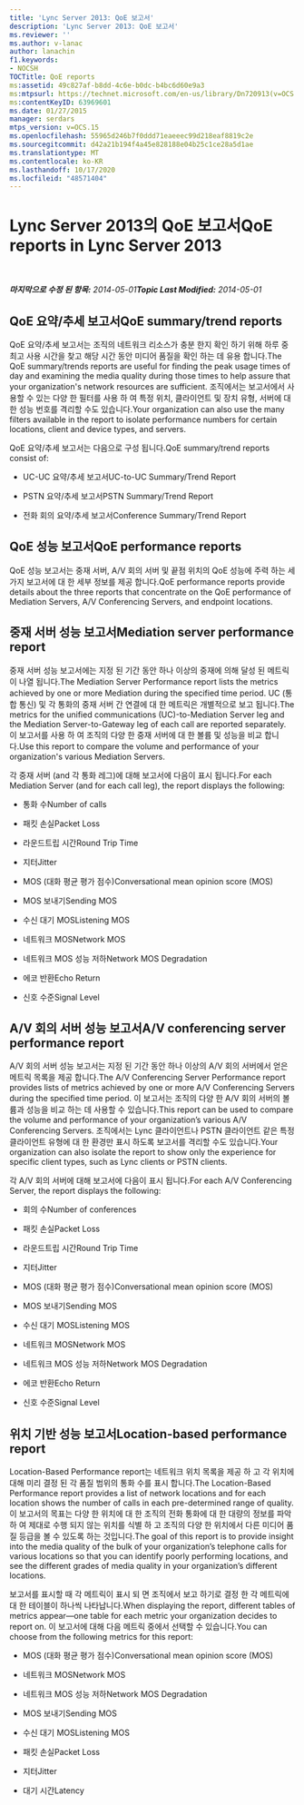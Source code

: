 ```yaml
---
title: 'Lync Server 2013: QoE 보고서'
description: 'Lync Server 2013: QoE 보고서'
ms.reviewer: ''
ms.author: v-lanac
author: lanachin
f1.keywords:
- NOCSH
TOCTitle: QoE reports
ms:assetid: 49c827af-b8dd-4c6e-b0dc-b4bc6d60e9a3
ms:mtpsurl: https://technet.microsoft.com/en-us/library/Dn720913(v=OCS.15)
ms:contentKeyID: 63969601
ms.date: 01/27/2015
manager: serdars
mtps_version: v=OCS.15
ms.openlocfilehash: 55965d246b7f0ddd71eaeeec99d218eaf8819c2e
ms.sourcegitcommit: d42a21b194f4a45e828188e04b25c1ce28a5d1ae
ms.translationtype: MT
ms.contentlocale: ko-KR
ms.lasthandoff: 10/17/2020
ms.locfileid: "48571404"
---
```

# <a name="qoe-reports-in-lync-server-2013"></a><span data-ttu-id="2c10f-103">Lync Server 2013의 QoE 보고서</span><span class="sxs-lookup"><span data-stu-id="2c10f-103">QoE reports in Lync Server 2013</span></span>

<div data-xmlns="http://www.w3.org/1999/xhtml">

<div class="topic" data-xmlns="http://www.w3.org/1999/xhtml" data-msxsl="urn:schemas-microsoft-com:xslt" data-cs="https://msdn.microsoft.com/">

<div data-asp="https://msdn2.microsoft.com/asp">



</div>

<div id="mainSection">

<div id="mainBody">

<span> </span>

<span data-ttu-id="2c10f-104">_**마지막으로 수정 된 항목:** 2014-05-01_</span><span class="sxs-lookup"><span data-stu-id="2c10f-104">_**Topic Last Modified:** 2014-05-01_</span></span>

<div>

## <a name="qoe-summarytrend-reports"></a><span data-ttu-id="2c10f-105">QoE 요약/추세 보고서</span><span class="sxs-lookup"><span data-stu-id="2c10f-105">QoE summary/trend reports</span></span>

<span data-ttu-id="2c10f-106">QoE 요약/추세 보고서는 조직의 네트워크 리소스가 충분 한지 확인 하기 위해 하루 중 최고 사용 시간을 찾고 해당 시간 동안 미디어 품질을 확인 하는 데 유용 합니다.</span><span class="sxs-lookup"><span data-stu-id="2c10f-106">The QoE summary/trends reports are useful for finding the peak usage times of day and examining the media quality during those times to help assure that your organization's network resources are sufficient.</span></span> <span data-ttu-id="2c10f-107">조직에서는 보고서에서 사용할 수 있는 다양 한 필터를 사용 하 여 특정 위치, 클라이언트 및 장치 유형, 서버에 대 한 성능 번호를 격리할 수도 있습니다.</span><span class="sxs-lookup"><span data-stu-id="2c10f-107">Your organization can also use the many filters available in the report to isolate performance numbers for certain locations, client and device types, and servers.</span></span>

<span data-ttu-id="2c10f-108">QoE 요약/추세 보고서는 다음으로 구성 됩니다.</span><span class="sxs-lookup"><span data-stu-id="2c10f-108">QoE summary/trend reports consist of:</span></span>

  - <span data-ttu-id="2c10f-109">UC-UC 요약/추세 보고서</span><span class="sxs-lookup"><span data-stu-id="2c10f-109">UC-to-UC Summary/Trend Report</span></span>

  - <span data-ttu-id="2c10f-110">PSTN 요약/추세 보고서</span><span class="sxs-lookup"><span data-stu-id="2c10f-110">PSTN Summary/Trend Report</span></span>

  - <span data-ttu-id="2c10f-111">전화 회의 요약/추세 보고서</span><span class="sxs-lookup"><span data-stu-id="2c10f-111">Conference Summary/Trend Report</span></span>

</div>

<div>

## <a name="qoe-performance-reports"></a><span data-ttu-id="2c10f-112">QoE 성능 보고서</span><span class="sxs-lookup"><span data-stu-id="2c10f-112">QoE performance reports</span></span>

<span data-ttu-id="2c10f-113">QoE 성능 보고서는 중재 서버, A/V 회의 서버 및 끝점 위치의 QoE 성능에 주력 하는 세 가지 보고서에 대 한 세부 정보를 제공 합니다.</span><span class="sxs-lookup"><span data-stu-id="2c10f-113">QoE performance reports provide details about the three reports that concentrate on the QoE performance of Mediation Servers, A/V Conferencing Servers, and endpoint locations.</span></span>

</div>

<div>

## <a name="mediation-server-performance-report"></a><span data-ttu-id="2c10f-114">중재 서버 성능 보고서</span><span class="sxs-lookup"><span data-stu-id="2c10f-114">Mediation server performance report</span></span>

<span data-ttu-id="2c10f-115">중재 서버 성능 보고서에는 지정 된 기간 동안 하나 이상의 중재에 의해 달성 된 메트릭이 나열 됩니다.</span><span class="sxs-lookup"><span data-stu-id="2c10f-115">The Mediation Server Performance report lists the metrics achieved by one or more Mediation during the specified time period.</span></span> <span data-ttu-id="2c10f-116">UC (통합 통신) 및 각 통화의 중재 서버 간 연결에 대 한 메트릭은 개별적으로 보고 됩니다.</span><span class="sxs-lookup"><span data-stu-id="2c10f-116">The metrics for the unified communications (UC)-to-Mediation Server leg and the Mediation Server-to-Gateway leg of each call are reported separately.</span></span> <span data-ttu-id="2c10f-117">이 보고서를 사용 하 여 조직의 다양 한 중재 서버에 대 한 볼륨 및 성능을 비교 합니다.</span><span class="sxs-lookup"><span data-stu-id="2c10f-117">Use this report to compare the volume and performance of your organization's various Mediation Servers.</span></span>

<span data-ttu-id="2c10f-118">각 중재 서버 (and 각 통화 레그)에 대해 보고서에 다음이 표시 됩니다.</span><span class="sxs-lookup"><span data-stu-id="2c10f-118">For each Mediation Server (and for each call leg), the report displays the following:</span></span>

  - <span data-ttu-id="2c10f-119">통화 수</span><span class="sxs-lookup"><span data-stu-id="2c10f-119">Number of calls</span></span>

  - <span data-ttu-id="2c10f-120">패킷 손실</span><span class="sxs-lookup"><span data-stu-id="2c10f-120">Packet Loss</span></span>

  - <span data-ttu-id="2c10f-121">라운드트립 시간</span><span class="sxs-lookup"><span data-stu-id="2c10f-121">Round Trip Time</span></span>

  - <span data-ttu-id="2c10f-122">지터</span><span class="sxs-lookup"><span data-stu-id="2c10f-122">Jitter</span></span>

  - <span data-ttu-id="2c10f-123">MOS (대화 평균 평가 점수)</span><span class="sxs-lookup"><span data-stu-id="2c10f-123">Conversational mean opinion score (MOS)</span></span>

  - <span data-ttu-id="2c10f-124">MOS 보내기</span><span class="sxs-lookup"><span data-stu-id="2c10f-124">Sending MOS</span></span>

  - <span data-ttu-id="2c10f-125">수신 대기 MOS</span><span class="sxs-lookup"><span data-stu-id="2c10f-125">Listening MOS</span></span>

  - <span data-ttu-id="2c10f-126">네트워크 MOS</span><span class="sxs-lookup"><span data-stu-id="2c10f-126">Network MOS</span></span>

  - <span data-ttu-id="2c10f-127">네트워크 MOS 성능 저하</span><span class="sxs-lookup"><span data-stu-id="2c10f-127">Network MOS Degradation</span></span>

  - <span data-ttu-id="2c10f-128">에코 반환</span><span class="sxs-lookup"><span data-stu-id="2c10f-128">Echo Return</span></span>

  - <span data-ttu-id="2c10f-129">신호 수준</span><span class="sxs-lookup"><span data-stu-id="2c10f-129">Signal Level</span></span>

</div>

<div>

## <a name="av-conferencing-server-performance-report"></a><span data-ttu-id="2c10f-130">A/V 회의 서버 성능 보고서</span><span class="sxs-lookup"><span data-stu-id="2c10f-130">A/V conferencing server performance report</span></span>

<span data-ttu-id="2c10f-131">A/V 회의 서버 성능 보고서는 지정 된 기간 동안 하나 이상의 A/V 회의 서버에서 얻은 메트릭 목록을 제공 합니다.</span><span class="sxs-lookup"><span data-stu-id="2c10f-131">The A/V Conferencing Server Performance report provides lists of metrics achieved by one or more A/V Conferencing Servers during the specified time period.</span></span> <span data-ttu-id="2c10f-132">이 보고서는 조직의 다양 한 A/V 회의 서버의 볼륨과 성능을 비교 하는 데 사용할 수 있습니다.</span><span class="sxs-lookup"><span data-stu-id="2c10f-132">This report can be used to compare the volume and performance of your organization’s various A/V Conferencing Servers.</span></span> <span data-ttu-id="2c10f-133">조직에서는 Lync 클라이언트나 PSTN 클라이언트 같은 특정 클라이언트 유형에 대 한 환경만 표시 하도록 보고서를 격리할 수도 있습니다.</span><span class="sxs-lookup"><span data-stu-id="2c10f-133">Your organization can also isolate the report to show only the experience for specific client types, such as Lync clients or PSTN clients.</span></span>

<span data-ttu-id="2c10f-134">각 A/V 회의 서버에 대해 보고서에 다음이 표시 됩니다.</span><span class="sxs-lookup"><span data-stu-id="2c10f-134">For each A/V Conferencing Server, the report displays the following:</span></span>

  - <span data-ttu-id="2c10f-135">회의 수</span><span class="sxs-lookup"><span data-stu-id="2c10f-135">Number of conferences</span></span>

  - <span data-ttu-id="2c10f-136">패킷 손실</span><span class="sxs-lookup"><span data-stu-id="2c10f-136">Packet Loss</span></span>

  - <span data-ttu-id="2c10f-137">라운드트립 시간</span><span class="sxs-lookup"><span data-stu-id="2c10f-137">Round Trip Time</span></span>

  - <span data-ttu-id="2c10f-138">지터</span><span class="sxs-lookup"><span data-stu-id="2c10f-138">Jitter</span></span>

  - <span data-ttu-id="2c10f-139">MOS (대화 평균 평가 점수)</span><span class="sxs-lookup"><span data-stu-id="2c10f-139">Conversational mean opinion score (MOS)</span></span>

  - <span data-ttu-id="2c10f-140">MOS 보내기</span><span class="sxs-lookup"><span data-stu-id="2c10f-140">Sending MOS</span></span>

  - <span data-ttu-id="2c10f-141">수신 대기 MOS</span><span class="sxs-lookup"><span data-stu-id="2c10f-141">Listening MOS</span></span>

  - <span data-ttu-id="2c10f-142">네트워크 MOS</span><span class="sxs-lookup"><span data-stu-id="2c10f-142">Network MOS</span></span>

  - <span data-ttu-id="2c10f-143">네트워크 MOS 성능 저하</span><span class="sxs-lookup"><span data-stu-id="2c10f-143">Network MOS Degradation</span></span>

  - <span data-ttu-id="2c10f-144">에코 반환</span><span class="sxs-lookup"><span data-stu-id="2c10f-144">Echo Return</span></span>

  - <span data-ttu-id="2c10f-145">신호 수준</span><span class="sxs-lookup"><span data-stu-id="2c10f-145">Signal Level</span></span>

</div>

<div>

## <a name="location-based-performance-report"></a><span data-ttu-id="2c10f-146">위치 기반 성능 보고서</span><span class="sxs-lookup"><span data-stu-id="2c10f-146">Location-based performance report</span></span>

<span data-ttu-id="2c10f-147">Location-Based Performance report는 네트워크 위치 목록을 제공 하 고 각 위치에 대해 미리 결정 된 각 품질 범위의 통화 수를 표시 합니다.</span><span class="sxs-lookup"><span data-stu-id="2c10f-147">The Location-Based Performance report provides a list of network locations and for each location shows the number of calls in each pre-determined range of quality.</span></span> <span data-ttu-id="2c10f-148">이 보고서의 목표는 다양 한 위치에 대 한 조직의 전화 통화에 대 한 대량의 정보를 파악 하 여 제대로 수행 되지 않는 위치를 식별 하 고 조직의 다양 한 위치에서 다른 미디어 품질 등급을 볼 수 있도록 하는 것입니다.</span><span class="sxs-lookup"><span data-stu-id="2c10f-148">The goal of this report is to provide insight into the media quality of the bulk of your organization’s telephone calls for various locations so that you can identify poorly performing locations, and see the different grades of media quality in your organization’s different locations.</span></span>

<span data-ttu-id="2c10f-149">보고서를 표시할 때 각 메트릭이 표시 되 면 조직에서 보고 하기로 결정 한 각 메트릭에 대 한 테이블이 하나씩 나타납니다.</span><span class="sxs-lookup"><span data-stu-id="2c10f-149">When displaying the report, different tables of metrics appear—one table for each metric your organization decides to report on.</span></span> <span data-ttu-id="2c10f-150">이 보고서에 대해 다음 메트릭 중에서 선택할 수 있습니다.</span><span class="sxs-lookup"><span data-stu-id="2c10f-150">You can choose from the following metrics for this report:</span></span>

  - <span data-ttu-id="2c10f-151">MOS (대화 평균 평가 점수)</span><span class="sxs-lookup"><span data-stu-id="2c10f-151">Conversational mean opinion score (MOS)</span></span>

  - <span data-ttu-id="2c10f-152">네트워크 MOS</span><span class="sxs-lookup"><span data-stu-id="2c10f-152">Network MOS</span></span>

  - <span data-ttu-id="2c10f-153">네트워크 MOS 성능 저하</span><span class="sxs-lookup"><span data-stu-id="2c10f-153">Network MOS Degradation</span></span>

  - <span data-ttu-id="2c10f-154">MOS 보내기</span><span class="sxs-lookup"><span data-stu-id="2c10f-154">Sending MOS</span></span>

  - <span data-ttu-id="2c10f-155">수신 대기 MOS</span><span class="sxs-lookup"><span data-stu-id="2c10f-155">Listening MOS</span></span>

  - <span data-ttu-id="2c10f-156">패킷 손실</span><span class="sxs-lookup"><span data-stu-id="2c10f-156">Packet Loss</span></span>

  - <span data-ttu-id="2c10f-157">지터</span><span class="sxs-lookup"><span data-stu-id="2c10f-157">Jitter</span></span>

  - <span data-ttu-id="2c10f-158">대기 시간</span><span class="sxs-lookup"><span data-stu-id="2c10f-158">Latency</span></span>

</div>

</div>

<span> </span>

</div>

</div>

</div>

